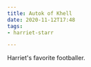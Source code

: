 ```yaml
---
title: Autok of Khell
date: 2020-11-12T17:48
tags:
- harriet-starr

---
```


Harriet's favorite footballer.
